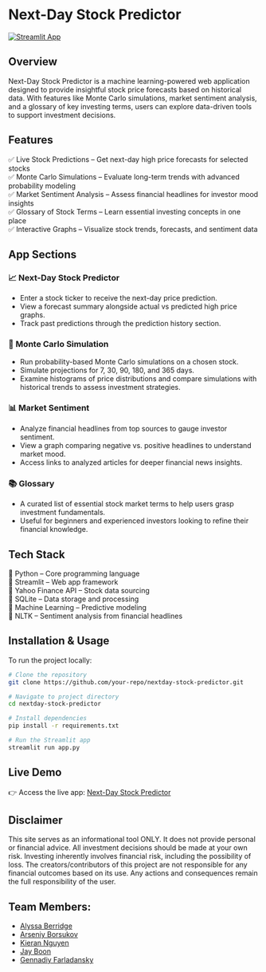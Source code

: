 # Next-Day Stock Predictor  
[![Streamlit App](https://img.shields.io/badge/Live%20App-Streamlit-green)](https://nextday-stock-predictor.streamlit.app/)

## Overview  
Next-Day Stock Predictor is a machine learning-powered web application designed to provide insightful stock price forecasts based on historical data. With features like Monte Carlo simulations, market sentiment analysis, and a glossary of key investing terms, users can explore data-driven tools to support investment decisions.

## Features  
✅ Live Stock Predictions – Get next-day high price forecasts for selected stocks  
✅ Monte Carlo Simulations – Evaluate long-term trends with advanced probability modeling  
✅ Market Sentiment Analysis – Assess financial headlines for investor mood insights  
✅ Glossary of Stock Terms – Learn essential investing concepts in one place  
✅ Interactive Graphs – Visualize stock trends, forecasts, and sentiment data  

## App Sections  

### 📈 Next-Day Stock Predictor  
- Enter a stock ticker to receive the next-day price prediction.  
- View a forecast summary alongside actual vs predicted high price graphs.  
- Track past predictions through the prediction history section.  

### 🔮 Monte Carlo Simulation  
- Run probability-based Monte Carlo simulations on a chosen stock.  
- Simulate projections for 7, 30, 90, 180, and 365 days.  
- Examine histograms of price distributions and compare simulations with historical trends to assess investment strategies.  

### 📊 Market Sentiment  
- Analyze financial headlines from top sources to gauge investor sentiment.  
- View a graph comparing negative vs. positive headlines to understand market mood.  
- Access links to analyzed articles for deeper financial news insights.  

### 📚 Glossary  
- A curated list of essential stock market terms to help users grasp investment fundamentals.  
- Useful for beginners and experienced investors looking to refine their financial knowledge.  

## Tech Stack  
🚀 Python – Core programming language  
🚀 Streamlit – Web app framework  
🚀 Yahoo Finance API – Stock data sourcing  
🚀 SQLite – Data storage and processing  
🚀 Machine Learning – Predictive modeling  
🚀 NLTK – Sentiment analysis from financial headlines  

## Installation & Usage  
To run the project locally:

```bash
# Clone the repository
git clone https://github.com/your-repo/nextday-stock-predictor.git

# Navigate to project directory
cd nextday-stock-predictor

# Install dependencies
pip install -r requirements.txt

# Run the Streamlit app
streamlit run app.py
```

## Live Demo
👉 Access the live app: [Next-Day Stock Predictor](https://nextday-stock-predictor.streamlit.app/)

## Disclaimer  
This site serves as an informational tool ONLY. It does not provide personal or financial advice. All investment decisions should be made at your own risk. Investing inherently involves financial risk, including the possibility of loss. The creators/contributors of this project are not responsible for any financial outcomes based on its use. Any actions and consequences remain the full responsibility of the user.  

## Team Members:
- [Alyssa Berridge](https://github.com/A-bearr)
- [Arseniy Borsukov](https://github.com/arzingy)
- [Kieran Nguyen](https://github.com/kieranto1204)
- [Jay Boon](https://github.com/JHBoon)
- [Gennadiy Farladansky](https://github.com/genasha4168)

